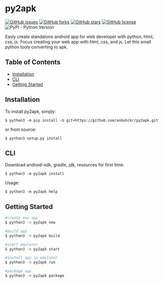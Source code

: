 # py2apk

[![GitHub issues](https://img.shields.io/github/issues/anbuhckr/py2apk)](https://github.com/anbuhckr/py2apk/issues)
[![GitHub forks](https://img.shields.io/github/forks/anbuhckr/py2apk)](https://github.com/anbuhckr/py2apk/network)
[![GitHub stars](https://img.shields.io/github/stars/anbuhckr/py2apk)](https://github.com/anbuhckr/py2apk/stargazers)
[![GitHub license](https://img.shields.io/github/license/anbuhckr/py2apk)](./LICENSE)
![PyPI - Python Version](https://img.shields.io/badge/python-3.6%20%7C%203.7%20%7C%203.8%20%7C%203.9-blue)

Easly create standalone android app for web developer with python, html, css, js.
Focus creating your web app with html, css, and js. Let this small python tools converting to apk.

## Table of Contents

* [Installation](#installation)
* [CLI](#CLI)
* [Getting Started](#getting-started)


## Installation

To install py2apk, simply:

```
$ python3 -m pip install -U git+https://github.com/anbuhckr/py2apk.git
```

or from source:

```
$ python3 setup.py install
```

## CLI

Download android-sdk, gradle, jdk, resources for first time:

```
$ python3 -m py2apk install
```

Usage:

```
$ python3 -m py2apk help
```

## Getting Started

``` bash
#create new app
$ python3 -m py2apk new

#build app
$ python3 -m py2apk build

#start emulator
$ python3 -m py2apk start

#install app in emulator
$ python3 -m py2apk run

#package app
$ python3 -m py2apk package
```
